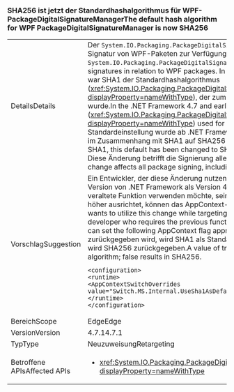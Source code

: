 ### <a name="the-default-hash-algorithm-for-wpf-packagedigitalsignaturemanager-is-now-sha256"></a><span data-ttu-id="a3ee4-101">SHA256 ist jetzt der Standardhashalgorithmus für WPF-PackageDigitalSignatureManager</span><span class="sxs-lookup"><span data-stu-id="a3ee4-101">The default hash algorithm for WPF PackageDigitalSignatureManager is now SHA256</span></span>

|   |   |
|---|---|
|<span data-ttu-id="a3ee4-102">Details</span><span class="sxs-lookup"><span data-stu-id="a3ee4-102">Details</span></span>|<span data-ttu-id="a3ee4-103">Der <code>System.IO.Packaging.PackageDigitalSignatureManager</code> stellt Funktionen zur digitalen Signatur von WPF-Paketen zur Verfügung.</span><span class="sxs-lookup"><span data-stu-id="a3ee4-103">The <code>System.IO.Packaging.PackageDigitalSignatureManager</code> provides functionality for digital signatures in relation to WPF packages.</span></span>  <span data-ttu-id="a3ee4-104">In .NET Framework 4.7 und früheren Versionen, war SHA1 der Standardhashalgorithmus (<xref:System.IO.Packaging.PackageDigitalSignatureManager.DefaultHashAlgorithm?displayProperty=nameWithType>), der zum Signieren von Paketbestandteilen verwendet wurde.</span><span class="sxs-lookup"><span data-stu-id="a3ee4-104">In the .NET Framework 4.7 and earlier versions, the default algorithm (<xref:System.IO.Packaging.PackageDigitalSignatureManager.DefaultHashAlgorithm?displayProperty=nameWithType>) used for signing parts of a package was SHA1.</span></span>  <span data-ttu-id="a3ee4-105">Diese Standardeinstellung wurde ab .NET Framework 4.7.1 aufgrund von Sicherheitsbedenken im Zusammenhang mit SHA1 auf SHA256 geändert.</span><span class="sxs-lookup"><span data-stu-id="a3ee4-105">Due to recent security concerns with SHA1, this default has been changed to SHA256 starting with the .NET Framework 4.7.1.</span></span>  <span data-ttu-id="a3ee4-106">Diese Änderung betrifft die Signierung aller Pakete, einschließlich XPS-Dokumenten.</span><span class="sxs-lookup"><span data-stu-id="a3ee4-106">This change affects all package signing, including XPS documents.</span></span>|
|<span data-ttu-id="a3ee4-107">Vorschlag</span><span class="sxs-lookup"><span data-stu-id="a3ee4-107">Suggestion</span></span>|<span data-ttu-id="a3ee4-108">Ein Entwickler, der diese Änderung nutzen will, aber seine Anwendung auf eine ältere Version von .NET Framework als Version 4.7.1 ausrichtet, oder ein Entwickler, der die veraltete Funktion verwenden möchte, seine Anwendung jedoch auf .NET 4.7.1 oder höher ausrichtet, können das AppContext-Flag entsprechend festlegen.</span><span class="sxs-lookup"><span data-stu-id="a3ee4-108">A developer who wants to utilize this change while targeting a framework version below .NET 4.7.1 or a developer who requires the previous functionality while targeting .NET 4.7.1 or greater can set the following AppContext flag appropriately.</span></span>  <span data-ttu-id="a3ee4-109">Wenn ein TRUE-Wert zurückgegeben wird, wird SHA1 als Standardalgorithmus verwendet. Bei FALSE-Werten wird SHA256 zurückgegeben.</span><span class="sxs-lookup"><span data-stu-id="a3ee4-109">A value of true will result in SHA1 being used as the default algorithm; false results in SHA256.</span></span><pre><code class="language-xml">&lt;configuration&gt;&#13;&#10;&lt;runtime&gt;&#13;&#10;&lt;AppContextSwitchOverrides value=&quot;Switch.MS.Internal.UseSha1AsDefaultHashAlgorithmForDigitalSignatures=true&quot;/&gt;&#13;&#10;&lt;/runtime&gt;&#13;&#10;&lt;/configuration&gt;&#13;&#10;</code></pre>|
|<span data-ttu-id="a3ee4-110">Bereich</span><span class="sxs-lookup"><span data-stu-id="a3ee4-110">Scope</span></span>|<span data-ttu-id="a3ee4-111">Edge</span><span class="sxs-lookup"><span data-stu-id="a3ee4-111">Edge</span></span>|
|<span data-ttu-id="a3ee4-112">Version</span><span class="sxs-lookup"><span data-stu-id="a3ee4-112">Version</span></span>|<span data-ttu-id="a3ee4-113">4.7.1</span><span class="sxs-lookup"><span data-stu-id="a3ee4-113">4.7.1</span></span>|
|<span data-ttu-id="a3ee4-114">Typ</span><span class="sxs-lookup"><span data-stu-id="a3ee4-114">Type</span></span>|<span data-ttu-id="a3ee4-115">Neuzuweisung</span><span class="sxs-lookup"><span data-stu-id="a3ee4-115">Retargeting</span></span>|
|<span data-ttu-id="a3ee4-116">Betroffene APIs</span><span class="sxs-lookup"><span data-stu-id="a3ee4-116">Affected APIs</span></span>|<ul><li><xref:System.IO.Packaging.PackageDigitalSignatureManager.DefaultHashAlgorithm?displayProperty=nameWithType></li></ul>|

